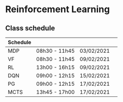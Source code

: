 # Reinforcement Learning

## Class schedule

Schedule | | | |
--- | --- | --- | ---
MDP | 08h30 - 11h45 | 03/02/2021 | |
VF | 08h30 - 11h45 | 09/02/2021 | |
RL | 13h00 - 16h15 | 09/02/2021 | |
DQN | 09h00 - 12h15 | 15/02/2021 | |
PG | 09h00 - 12h15 | 17/02/2021 | |
MCTS | 13h45 - 17h00 | 17/02/2021 | |
